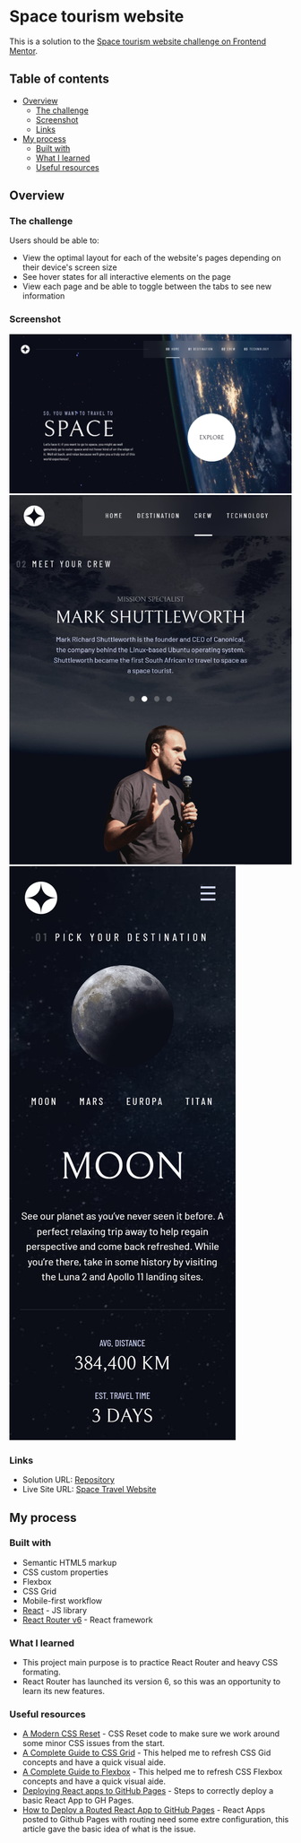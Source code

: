 # Space tourism website

This is a solution to the [Space tourism website challenge on Frontend Mentor](https://www.frontendmentor.io/challenges/space-tourism-multipage-website-gRWj1URZ3). 

## Table of contents

- [Overview](#overview)
  - [The challenge](#the-challenge)
  - [Screenshot](#screenshot)
  - [Links](#links)
- [My process](#my-process)
  - [Built with](#built-with)
  - [What I learned](#what-i-learned)
  - [Useful resources](#useful-resources)

## Overview

### The challenge

Users should be able to:

- View the optimal layout for each of the website's pages depending on their device's screen size
- See hover states for all interactive elements on the page
- View each page and be able to toggle between the tabs to see new information

### Screenshot

![Design Preview for Desktop size](./screenshots/desktop.png)
![Design Preview for Tablet size](./screenshots/tablet.png)
![Design Preview for Mobile size](./screenshots/mobile.png)

### Links

- Solution URL: [Repository](https://github.com/davidbriseo/space-travel-website)
- Live Site URL: [Space Travel Website](http://davidbriseo.github.io/space-travel-website)

## My process

### Built with

- Semantic HTML5 markup
- CSS custom properties
- Flexbox
- CSS Grid
- Mobile-first workflow
- [React](https://reactjs.org/) - JS library
- [React Router v6](https://reactrouter.com/) - React framework

### What I learned

- This project main purpose is to practice React Router and heavy CSS formating. 
- React Router has launched its version 6, so this was an opportunity to learn its new features.

### Useful resources

- [A Modern CSS Reset](https://andy-bell.co.uk/a-modern-css-reset/) - CSS Reset code to make sure we work around some minor CSS issues from the start.
- [A Complete Guide to CSS Grid](https://css-tricks.com/snippets/css/complete-guide-grid/) - This helped me to refresh CSS Gid concepts and have a quick visual aide. 
- [A Complete Guide to Flexbox](https://css-tricks.com/snippets/css/a-guide-to-flexbox/) - This helped me to refresh CSS Flexbox concepts and have a quick visual aide.
- [Deploying React apps to GitHub Pages](https://blog.logrocket.com/deploying-react-apps-github-pages/) - Steps to correctly deploy a basic React App to GH Pages.
- [How to Deploy a Routed React App to GitHub Pages](https://www.freecodecamp.org/news/deploy-a-react-app-to-github-pages/) - React Apps posted to Github Pages with routing need some extre configuration, this article gave the basic idea of what is the issue. 
